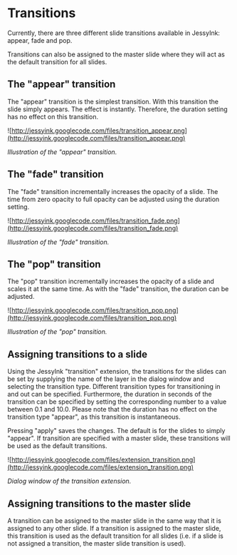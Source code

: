# Transitions #

Currently, there are three different slide transitions available in JessyInk: appear, fade and pop.


Transitions can also be assigned to the master slide where they will act as the default transition for all slides.


## The "appear" transition ##

The "appear" transition is the simplest transition. With this transition the slide simply appears. The effect is instantly. Therefore, the duration setting has no effect on this transition.



![http://jessyink.googlecode.com/files/transition_appear.png](http://jessyink.googlecode.com/files/transition_appear.png)

_Illustration of the "appear" transition._

## The "fade" transition ##

The "fade" transition incrementally increases the opacity of a slide. The time from zero opacity to full opacity can be adjusted using the duration setting.



![http://jessyink.googlecode.com/files/transition_fade.png](http://jessyink.googlecode.com/files/transition_fade.png)

_Illustration of the "fade" transition._

## The "pop" transition ##

The "pop" transition incrementally increases the opacity of a slide and scales it at the same time. As with the "fade" transition, the duration can be adjusted.



![http://jessyink.googlecode.com/files/transition_pop.png](http://jessyink.googlecode.com/files/transition_pop.png)

_Illustration of the "pop" transition._

## Assigning transitions to a slide ##

Using the JessyInk "transition" extension, the transitions for the slides can be set by supplying the name of the layer in the dialog window and selecting the transition type. Different transition types for transitioning in and out can be specified. Furthermore, the duration in seconds of the transition can be specified by setting the corresponding number to a value between 0.1 and 10.0. Please note that the duration has no effect on the transition type "appear", as this transition is instantaneous.


Pressing "apply" saves the changes. The default is for the slides to simply "appear". If transition are specified with a master slide, these transitions will be used as the default transitions.



![http://jessyink.googlecode.com/files/extension_transition.png](http://jessyink.googlecode.com/files/extension_transition.png)

_Dialog window of the transition extension._

## Assigning transitions to the master slide ##

A transition can be assigned to the master slide in the same way that it is assigned to any other slide. If a transition is assigned to the master slide, this transition is used as the default transition for all slides (i.e. if a slide is not assigned a transition, the master slide transition is used).
